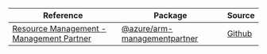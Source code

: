 | Reference | Package | Source |
|---|---|---|
|[Resource Management - Management Partner](arm-managementpartner-readme)|[@azure/arm-managementpartner](https://www.npmjs.com/package/@azure/arm-managementpartner)|[Github](https://github.com/Azure/azure-sdk-for-js/blob/main/sdk/managementpartner/arm-managementpartner)|
